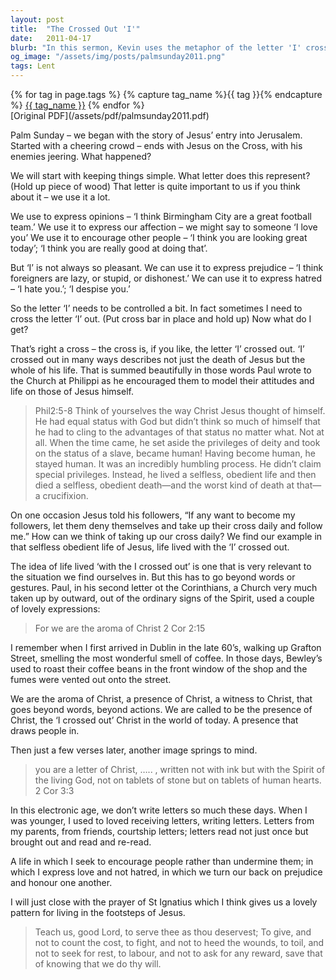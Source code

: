 ```yaml
---
layout: post
title:  "The Crossed Out 'I'"
date:   2011-04-17
blurb: "In this sermon, Kevin uses the metaphor of the letter 'I' crossed out to describe the selfless life of Jesus. He encourages the congregation to model their attitudes and lives on Jesus, living selflessly and obediently. He also brings out the importance of being the 'aroma of Christ' and a 'letter of Christ', living lives that draw people to Christ and are written not with ink but with the Spirit of the living God."
og_image: "/assets/img/posts/palmsunday2011.png"
tags: Lent
---    
```

<div class="tag-pills">
  {% for tag in page.tags %}
    {% capture tag_name %}{{ tag }}{% endcapture %}
    <a href="{{ site.baseurl }}/tag/{{ tag_name | slugify }}" class="tag-pill">{{ tag_name }}</a>
  {% endfor %}
</div>
[Original PDF](/assets/pdf/palmsunday2011.pdf)

Palm Sunday – we began with the story of Jesus’ entry into Jerusalem. Started with a cheering crowd – ends with Jesus on the Cross, with his enemies jeering. What happened?

We will start with keeping things simple. What letter does this represent? (Hold up piece of wood) That letter is quite important to us if you think about it – we use it a lot.

We use to express opinions – ‘I think Birmingham City are a great football team.’ We use it to express our affection – we might say to someone ‘I love you’ We use it to encourage other people – ‘I think you are looking great today’; ‘I think you are really good at doing that’.

But ‘I’ is not always so pleasant. We can use it to express prejudice – ‘I think foreigners are lazy, or stupid, or dishonest.’ We can use it to express hatred – ‘I hate you.’; ‘I despise you.’

So the letter ‘I’ needs to be controlled a bit. In fact sometimes I need to cross the letter ‘I’ out. (Put cross bar in place and hold up) Now what do I get?

That’s right a cross – the cross is, if you like, the letter ‘I’ crossed out. ‘I’ crossed out in many ways describes not just the death of Jesus but the whole of his life. That is summed beautifully in those words Paul wrote to the Church at Philippi as he encouraged them to model their attitudes and life on those of Jesus himself.

> Phil2:5-8 Think of yourselves the way Christ Jesus thought of himself. He had equal status with God but didn’t think so much of himself that he had to cling to the advantages of that status no matter what. Not at all. When the time came, he set aside the privileges of deity and took on the status of a slave, became human! Having become human, he stayed human. It was an incredibly humbling process. He didn’t claim special privileges. Instead, he lived a selfless, obedient life and then died a selfless, obedient death—and the worst kind of death at that—a crucifixion.

On one occasion Jesus told his followers, “If any want to become my followers, let them deny themselves and take up their cross daily and follow me.” How can we think of taking up our cross daily? We find our example in that selfless obedient life of Jesus, life lived with the ‘I’ crossed out.

The idea of life lived ‘with the I crossed out’ is one that is very relevant to the situation we find ourselves in. But this has to go beyond words or gestures. Paul, in his second letter ot the Corinthians, a Church very much taken up by outward, out of the ordinary signs of the Spirit, used a couple of lovely expressions:

> For we are the aroma of Christ 2 Cor 2:15

I remember when I first arrived in Dublin in the late 60’s, walking up Grafton Street, smelling the most wonderful smell of coffee. In those days, Bewley’s used to roast their coffee beans in the front window of the shop and the fumes were vented out onto the street.

We are the aroma of Christ, a presence of Christ, a witness to Christ, that goes beyond words, beyond actions. We are called to be the presence of Christ, the ‘I crossed out’ Christ in the world of today. A presence that draws people in.

Then just a few verses later, another image springs to mind.

> you are a letter of Christ, ….. , written not with ink but with the Spirit of the living God, not on tablets of stone but on tablets of human hearts. 2 Cor 3:3

In this electronic age, we don’t write letters so much these days. When I was younger, I used to loved receiving letters, writing letters. Letters from my parents, from friends, courtship letters; letters read not just once but brought out and read and re-read.

A life in which I seek to encourage people rather than undermine them; in which I express love and not hatred, in which we turn our back on prejudice and honour one another.

I will just close with the prayer of St Ignatius which I think gives us a lovely pattern for living in the footsteps of Jesus.

> Teach us, good Lord, to serve thee as thou deservest;
To give, and not to count the cost,
to fight, and not to heed the wounds,
to toil, and not to seek for rest,
to labour, and not to ask for any reward,
save that of knowing that we do thy will.
